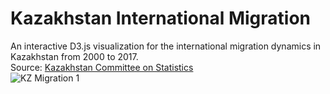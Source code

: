 # Kazakhstan International Migration
An interactive D3.js visualization for the international migration dynamics in Kazakhstan from 2000 to 2017.\
Source: [Kazakhstan Committee on Statistics](http://stat.gov.kz)\
![KZ Migration 1](kz_migration_screenshot.png)